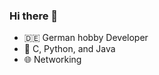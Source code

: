 ### Hi there 👋

- 🇩🇪 German hobby Developer
- 🌱 C, Python, and Java
- 🌐 Networking 
<!--
**ZaZiDev/ZaZiDev** is a ✨ _special_ ✨ repository because its `README.md` (this file) appears on your GitHub profile.

Here are some ideas to get you started:


-->

